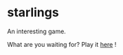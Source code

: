 starlings
=========

An interesting game.

What are you waiting for?
Play it [here](http://luismark.github.io/starlings) !
